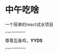 # 中午吃啥



一个简单的react试水项目

<img src="C:\Users\DDC\AppData\Roaming\Typora\typora-user-images\image-20220507094215753.png" alt="image-20220507094215753" style="zoom:33%;" />



尊尊瓦香鸡，**YYDS**

<img src="C:\Users\DDC\AppData\Roaming\Typora\typora-user-images\image-20220507094333334.png" alt="image-20220507094333334" style="zoom: 33%;" />